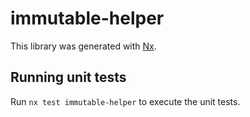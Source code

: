 # immutable-helper

This library was generated with [Nx](https://nx.dev).

## Running unit tests

Run `nx test immutable-helper` to execute the unit tests.
